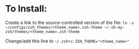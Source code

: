 # To Install:
Create a link to the source-controlled version of the file:
`ln -s ~/configs/zsh_themes/<theme_name>.zsh-theme ~/.oh-my-zsh/themes/<theme_name>.zsh-theme`

Change/add this line to `~/.zshrc`:
```ZSH_THEME="<theme_name>"```

